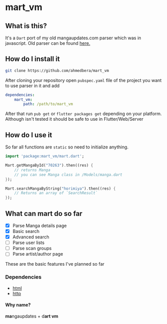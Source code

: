 # mart_vm

## What is this?
It's a `Dart` port of my old mangaupdates.com parser which was in javascript.
Old parser can be found [here.](https://github.com/ahmedbera/mudroid/blob/master/src/lib/Mangaupdates.js)

## How do I install it
```bash
git clone https://github.com/ahmedbera/mart_vm
```
After cloning your repository open `pubspec.yaml` file of the project you want to use parser in it and add
```yaml
dependencies:
    mart_vm:
        path: /path/to/mart_vm
```
After that run `pub get` or `flutter packages get` depending on your platform.
Although isn't tested it should be safe to use in Flutter/Web/Server

## How do I use it
So far all functions are `static` so need to initialize anything.
```dart
import 'package:mart_vm/mart.dart';

Mart.getMangaById("70263").then((res) {
    // returns Manga
    // you can see Manga class in /Models/manga.dart
});

Mart.searchMangaByString("horimiya").then((res) {
    // Returns an array of `SearchResult`
});

```

## What can mart do so far
- [x] Parse Manga details page
- [x] Basic search
- [x] Advanced search
- [ ] Parse user lists
- [ ] Parse scan groups
- [ ] Parse artist/author page

These are the basic features I've planned so far

### Dependencies
+ [html](https://pub.dartlang.org/packages/html)
+ [http](https://pub.dartlang.org/packages/http)

#### Why name?
**ma**ngaupdates + d**art vm** 